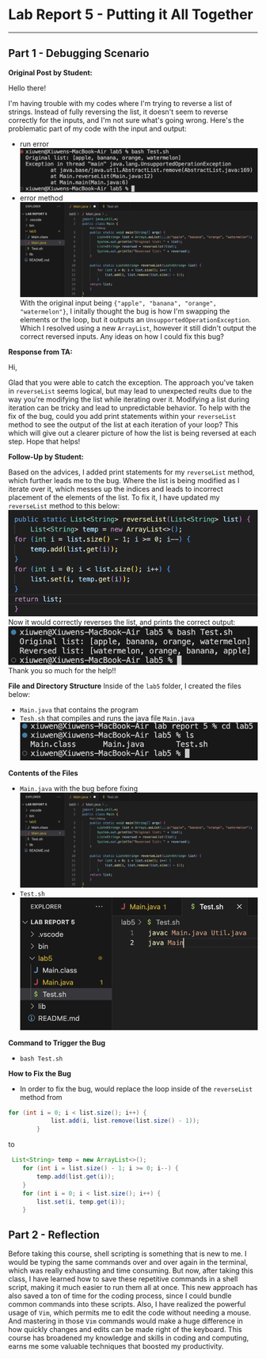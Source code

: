 # **Lab Report 5 - Putting it All Together**
---
## **Part 1 - Debugging Scenario**
**Original Post by Student:**

Hello there!

I'm having trouble with my codes where I'm trying to reverse a list of strings. Instead of fully reversing the list, it doesn't seem to reverse correctly for the inputs, and I'm not sure what's going wrong. Here's the problematic part of my code with the input and output:
- run error
![Image](error.png)
- error method
![Image](Main.png)
With the original input being `{"apple", "banana", "orange", "watermelon"}`, I initally thought the bug is how I'm swapping the elements or the loop, but it outputs an `UnsupportedOperationException`. Which I resolved using a new `ArrayList`, however it still didn't output the correct reversed inputs. Any ideas on how I could fix this bug?

**Response from TA:**

Hi,

Glad that you were able to catch the exception. The approach you've taken in `reverseList` seems logical, but may lead to unexpected reults due to the way you're modifying the list while iterating over it. Modifying a list during iteration can be tricky and lead to unpredictable behavior. To help with the fix of the bug, could you add print statements within your `reverseList` method to see the output of the list at each iteration of your loop? This which will give out a clearer picture of how the list is being reversed at each step. Hope that helps!

**Follow-Up by Student:**

Based on the advices, I added print statements for my `reverseList` method, which further leads me to the bug. Where the list is being modified as I iterate over it, which messes up the indices and leads to incorrect placement of the elements of the list. To fix it, I have updated my `reverseList` method to this below:
![Image](correctMethod.png)
Now it would correctly reverses the list, and prints the correct output:
![Image](correctOutput.png) 
Thank you so much for the help!!

**File and Directory Structure**
Inside of the `lab5` folder, I created the files below:
- `Main.java` that contains the program
- `Tesh.sh` that compiles and runs the java file `Main.java`
  ![Image](files.png)

**Contents of the Files**
- `Main.java` with the bug before fixing
  ![Image](Main.png)
- `Test.sh`
  ![Image](test.png)

**Command to Trigger the Bug**
- `bash Test.sh`

**How to Fix the Bug**
- In order to fix the bug, would replace the loop inside of the `reverseList` method from 
```java
for (int i = 0; i < list.size(); i++) {
            list.add(i, list.remove(list.size() - 1));
        }
```
to
```java
 List<String> temp = new ArrayList<>();
    for (int i = list.size() - 1; i >= 0; i--) {
        temp.add(list.get(i));
    }
    for (int i = 0; i < list.size(); i++) {
        list.set(i, temp.get(i));
    }
```

## **Part 2 - Reflection**
Before taking this course, shell scripting is something that is new to me. I would be typing the same commands over and over again in the terminal, which was really exhausting and time consuming. But now, after taking this class, I have learned how to save these repetitive commands in a shell script, making it much easier to run them all at once. This new approach has also saved a ton of time for the coding process, since I could bundle common commands into these scripts. Also, I have realized the powerful usage of `Vim`, which permits me to edit the code without needing a mouse. And mastering in those `Vim` commands would make a huge difference in how quickly changes and edits can be made right of the keyboard. This course has broadened my knowledge and skills in coding and computing, earns me some valuable techniques that boosted my productivity.




